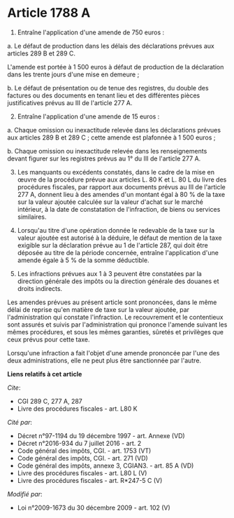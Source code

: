 # Article 1788 A

1. Entraîne l'application d'une amende de 750 euros :

a. Le défaut de production dans les délais des déclarations prévues aux articles 289 B et 289 C.

L'amende est portée à 1 500 euros à défaut de production de la déclaration dans les trente jours d'une mise en demeure ;

b. Le défaut de présentation ou de tenue des registres, du double des factures ou des documents en tenant lieu et des
différentes pièces justificatives prévus au III de l'article 277 A.

2. Entraîne l'application d'une amende de 15 euros :

a. Chaque omission ou inexactitude relevée dans les déclarations prévues aux articles 289 B et 289 C ; cette amende est
plafonnée à 1 500 euros ;

b. Chaque omission ou inexactitude relevée dans les renseignements devant figurer sur les registres prévus au 1° du III de
l'article 277 A.

3. Les manquants ou excédents constatés, dans le cadre de la mise en œuvre de la procédure prévue aux articles L. 80 K et L.
80 L du livre des procédures fiscales, par rapport aux documents prévus au III de l'article 277 A, donnent lieu à des amendes
d'un montant égal à 80 % de la taxe sur la valeur ajoutée calculée sur la valeur d'achat sur le marché intérieur, à la date
de constatation de l'infraction, de biens ou services similaires.

4. Lorsqu'au titre d'une opération donnée le redevable de la taxe sur la valeur ajoutée est autorisé à la déduire, le défaut
de mention de la taxe exigible sur la déclaration prévue au 1 de l'article 287, qui doit être déposée au titre de la période
concernée, entraîne l'application d'une amende égale à 5 % de la somme déductible.

5. Les infractions prévues aux 1 à 3 peuvent être constatées par la direction générale des impôts ou la direction générale
des douanes et droits indirects.

Les amendes prévues au présent article sont prononcées, dans le même délai de reprise qu'en matière de taxe sur la valeur
ajoutée, par l'administration qui constate l'infraction. Le recouvrement et le contentieux sont assurés et suivis par
l'administration qui prononce l'amende suivant les mêmes procédures, et sous les mêmes garanties, sûretés et privilèges que
ceux prévus pour cette taxe.

Lorsqu'une infraction a fait l'objet d'une amende prononcée par l'une des deux administrations, elle ne peut plus être
sanctionnée par l'autre.

**Liens relatifs à cet article**

_Cite_:

  - CGI 289 C, 277 A, 287
  - Livre des procédures fiscales - art. L80 K

_Cité par_:

  - Décret n°97-1194 du 19 décembre 1997 - art. Annexe (VD)
  - Décret n°2016-934 du 7 juillet 2016 - art. 2
  - Code général des impôts, CGI. - art. 1753 (VT)
  - Code général des impôts, CGI. - art. 271 (VD)
  - Code général des impôts, annexe 3, CGIAN3. - art. 85 A (VD)
  - Livre des procédures fiscales - art. L80 L (V)
  - Livre des procédures fiscales - art. R*247-5 C (V)

_Modifié par_:

  - Loi n°2009-1673 du 30 décembre 2009 - art. 102 (V)
